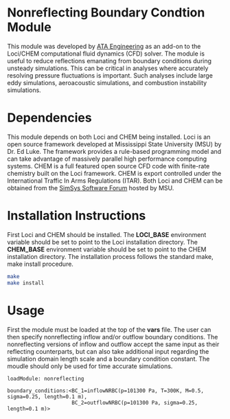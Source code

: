# Nonreflecting Boundary Condtion Module
This module was developed by [ATA Engineering](http://www.ata-e.com) as an 
add-on to the Loci/CHEM computational fluid dynamics (CFD) solver. The module 
is useful to reduce reflections emanating from boundary conditions during 
unsteady simulations. This can be critical in analyses where accurately 
resolving pressure fluctuations is important. Such analyses include large
eddy simulations, aeroacoustic simulations, and combustion instability 
simulations.

# Dependencies
This module depends on both Loci and CHEM being installed. Loci is an open
source framework developed at Mississippi State University (MSU) by Dr. Ed 
Luke. The framework provides a rule-based programming model and can take 
advantage of massively parallel high performance computing systems. CHEM is a 
full featured open source CFD code with finite-rate chemistry built on the Loci 
framework. CHEM is export controlled under the International Traffic In Arms 
Regulations (ITAR). Both Loci and CHEM can be obtained from the 
[SimSys Software Forum](http://www.simcenter.msstate.edu) hosted by MSU.

# Installation Instructions
First Loci and CHEM should be installed. The **LOCI_BASE** environment
variable should be set to point to the Loci installation directory. The 
**CHEM_BASE** environment variable should be set to point to the CHEM 
installation directory. The installation process follows the standard 
make, make install procedure.

```bash
make
make install
```

# Usage
First the module must be loaded at the top of the **vars** file. 
The user can then specify nonreflecting inflow and/or outflow boundary 
conditions. The nonreflecting versions of inflow and outflow accept the same
input as their reflecting counterparts, but can also take additional input
regarding the simulation domain length scale and a boundary condition constant.
The moudle should only be used for time accurate simulations.

```
loadModule: nonreflecting

boundary_conditions:<BC_1=inflowNRBC(p=101300 Pa, T=300K, M=0.5, sigma=0.25, length=0.1 m),
                     BC_2=outflowNRBC(p=101300 Pa, sigma=0.25, length=0.1 m)>
```

